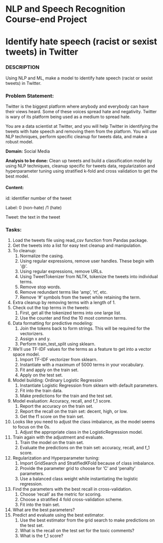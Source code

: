 # NLP and Speech Recognition Course-end Project
# Identify hate speech (racist or sexist tweets) in Twitter

### DESCRIPTION

Using NLP and ML, make a model to identify hate speech (racist or sexist tweets) in Twitter.

### Problem Statement:  

Twitter is the biggest platform where anybody and everybody can have their views heard. Some of these voices spread hate and negativity. Twitter is wary of its platform being used as a medium  to spread hate. 

You are a data scientist at Twitter, and you will help Twitter in identifying the tweets with hate speech and removing them from the platform. You will use NLP techniques, perform specific cleanup for tweets data, and make a robust model.

**Domain:** Social Media

**Analysis to be done:** Clean up tweets and build a classification model by using NLP techniques, cleanup specific for tweets data, regularization and hyperparameter tuning using stratified k-fold and cross validation to get the best model.

#### Content: 

id: identifier number of the tweet

Label: 0 (non-hate) /1 (hate)

Tweet: the text in the tweet

### Tasks: 

1. Load the tweets file using read_csv function from Pandas package. 
2. Get the tweets into a list for easy text cleanup and manipulation.
3. To cleanup: 
   1. Normalize the casing.
   2. Using regular expressions, remove user handles. These begin with '@’.
   3. Using regular expressions, remove URLs.
   4. Using TweetTokenizer from NLTK, tokenize the tweets into individual terms.
   5. Remove stop words.
   6. Remove redundant terms like ‘amp’, ‘rt’, etc.
   7. Remove ‘#’ symbols from the tweet while retaining the term.
4. Extra cleanup by removing terms with a length of 1.
5. Check out the top terms in the tweets:
    1. First, get all the tokenized terms into one large list.
    2. Use the counter and find the 10 most common terms.
6. Data formatting for predictive modeling:
    1. Join the tokens back to form strings. This will be required for the vectorizers.
    2. Assign x and y.
    3. Perform train_test_split using sklearn.
7. We’ll use TF-IDF values for the terms as a feature to get into a vector space model.
    1. Import TF-IDF  vectorizer from sklearn.
    2. Instantiate with a maximum of 5000 terms in your vocabulary.
    3. Fit and apply on the train set.
    4. Apply on the test set.
8. Model building: Ordinary Logistic Regression
    1. Instantiate Logistic Regression from sklearn with default parameters.
    2. Fit into  the train data.
    3. Make predictions for the train and the test set.    
9. Model evaluation: Accuracy, recall, and f_1 score.
    1. Report the accuracy on the train set.
    2. Report the recall on the train set: decent, high, or low.
    3. Get the f1 score on the train set.
10. Looks like you need to adjust the class imbalance, as the model seems to focus on the 0s.
    1. Adjust the appropriate class in the LogisticRegression model.
11. Train again with the adjustment and evaluate.
    1. Train the model on the train set.
    2. Evaluate the predictions on the train set: accuracy, recall, and f_1 score.
12. Regularization and Hyperparameter tuning:
    1. Import GridSearch and StratifiedKFold because of class imbalance.
    2. Provide the parameter grid to choose for ‘C’ and ‘penalty’ parameters.
    3. Use a balanced class weight while instantiating the logistic regression.
13. Find the parameters with the best recall in cross-validation.
    1. Choose ‘recall’ as the metric for scoring.
    2. Choose a stratified 4 fold cross-validation scheme.
    3. Fit into  the train set.
14. What are the best parameters?
15. Predict and evaluate using the best estimator.
    1. Use the best estimator from the grid search to make predictions on the test set.
    2. What is the recall on the test set for the toxic comments?
    3. What is the f_1 score?

